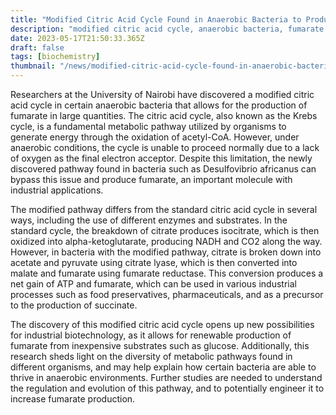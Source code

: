 ```yaml
---
title: "Modified Citric Acid Cycle Found in Anaerobic Bacteria to Produce Fumarate in Large Quantities"
description: "modified citric acid cycle, anaerobic bacteria, fumarate, industrial biotechnology, Desulfovibrio africanus"
date: 2023-05-17T21:50:33.365Z
draft: false
tags: [biochemistry]
thumbnail: "/news/modified-citric-acid-cycle-found-in-anaerobic-bacteria-to-produce-fumarate-in-large-quantities/thumb.png"
---
```


Researchers at the University of Nairobi have discovered a modified citric acid cycle in certain anaerobic bacteria that allows for the production of fumarate in large quantities. The citric acid cycle, also known as the Krebs cycle, is a fundamental metabolic pathway utilized by organisms to generate energy through the oxidation of acetyl-CoA. However, under anaerobic conditions, the cycle is unable to proceed normally due to a lack of oxygen as the final electron acceptor. Despite this limitation, the newly discovered pathway found in bacteria such as Desulfovibrio africanus can bypass this issue and produce fumarate, an important molecule with industrial applications.

The modified pathway differs from the standard citric acid cycle in several ways, including the use of different enzymes and substrates. In the standard cycle, the breakdown of citrate produces isocitrate, which is then oxidized into alpha-ketoglutarate, producing NADH and CO2 along the way. However, in bacteria with the modified pathway, citrate is broken down into acetate and pyruvate using citrate lyase, which is then converted into malate and fumarate using fumarate reductase. This conversion produces a net gain of ATP and fumarate, which can be used in various industrial processes such as food preservatives, pharmaceuticals, and as a precursor to the production of succinate.

The discovery of this modified citric acid cycle opens up new possibilities for industrial biotechnology, as it allows for renewable production of fumarate from inexpensive substrates such as glucose. Additionally, this research sheds light on the diversity of metabolic pathways found in different organisms, and may help explain how certain bacteria are able to thrive in anaerobic environments. Further studies are needed to understand the regulation and evolution of this pathway, and to potentially engineer it to increase fumarate production. 
